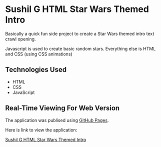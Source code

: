 # Sushil G HTML Star Wars Themed Intro

Basically a quick fun side project to create a Star Wars themed intro text crawl opening.

Javascript is used to create basic random stars.  Everything else is HTML and CSS (using CSS animations)


## Technologies Used

- HTML
- CSS 
- JavaScript

## Real-Time Viewing For Web Version

The application was publised using [GitHub Pages](https://pages.github.com/). 

Here is link to view the application:

[Sushil G HTML Star Wars Themed Intro](https://susgupta.github.io/html_star_wars_style_intro/index.html)

